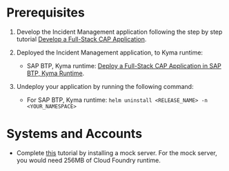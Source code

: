 # Prerequisites

1. Develop the Incident Management application following the step by step tutorial [Develop a Full-Stack CAP Application](https://developers.sap.com/group.cap-application-full-stack.html).

2. Deployed the Incident Management application, to Kyma runtime:
    
   - SAP BTP, Kyma runtime:  [Deploy a Full-Stack CAP Application in SAP BTP, Kyma Runtime](https://developers.sap.com/group.deploy-full-stack-cap-kyma-runtime.html).

3. Undeploy your application by running the following command:
  
   - For SAP BTP, Kyma runtime: `helm uninstall <RELEASE_NAME> -n <YOUR_NAMESPACE>`

# Systems and Accounts

* Complete [this](./../install-mock-server/README.md) tutorial by installing a mock server. For the mock server, you would need 256MB of Cloud Foundry runtime.






